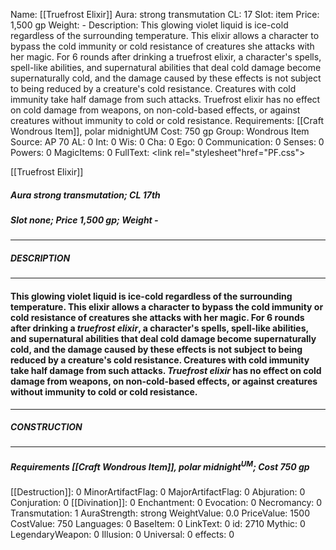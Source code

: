 Name: [[Truefrost Elixir]]
Aura: strong transmutation
CL: 17
Slot: item
Price: 1,500 gp
Weight: -
Description: This glowing violet liquid is ice-cold regardless of the surrounding temperature. This elixir allows a character to bypass the cold immunity or cold resistance of creatures she attacks with her magic. For 6 rounds after drinking a truefrost elixir, a character's spells, spell-like abilities, and supernatural abilities that deal cold damage become supernaturally cold, and the damage caused by these effects is not subject to being reduced by a creature's cold resistance. Creatures with cold immunity take half damage from such attacks. Truefrost elixir has no effect on cold damage from weapons, on non-cold-based effects, or against creatures without immunity to cold or cold resistance.
Requirements: [[Craft Wondrous Item]], polar midnightUM
Cost: 750 gp
Group: Wondrous Item
Source: AP 70
AL: 0
Int: 0
Wis: 0
Cha: 0
Ego: 0
Communication: 0
Senses: 0
Powers: 0
MagicItems: 0
FullText: <link rel="stylesheet"href="PF.css"><div class="heading"><p class="alignleft">[[Truefrost Elixir]]</p><div style="clear: both;"></div></div><div><h5><b>Aura </b>strong transmutation; <b>CL </b>17th</h5><h5><b>Slot </b>none; <b>Price </b>1,500 gp; <b>Weight </b>-</h5></div><hr/><div><h5><b>DESCRIPTION</b></h5></div><hr/><div><h4><p>This glowing violet liquid is ice-cold regardless of the surrounding temperature. This elixir allows a character to bypass the cold immunity or cold resistance of creatures she attacks with her magic. For 6 rounds after drinking a <i>truefrost elixir</i>, a character's spells, spell-like abilities, and supernatural abilities that deal cold damage become supernaturally cold, and the damage caused by these effects is not subject to being reduced by a creature's cold resistance. Creatures with cold immunity take half damage from such attacks. <i>Truefrost elixir</i> has no effect on cold damage from weapons, on non-cold-based effects, or against creatures without immunity to cold or cold resistance.</p></h4></div><hr/><div><h5><b>CONSTRUCTION</b></h5></div><hr/><div><h5><b>Requirements </b>[[Craft Wondrous Item]], <i>polar midnight<sup>UM</sup></i>; <b>Cost </b>750 gp</h5></div>
[[Destruction]]: 0
MinorArtifactFlag: 0
MajorArtifactFlag: 0
Abjuration: 0
Conjuration: 0
[[Divination]]: 0
Enchantment: 0
Evocation: 0
Necromancy: 0
Transmutation: 1
AuraStrength: strong
WeightValue: 0.0
PriceValue: 1500
CostValue: 750
Languages: 0
BaseItem: 0
LinkText: 0
id: 2710
Mythic: 0
LegendaryWeapon: 0
Illusion: 0
Universal: 0
effects: 0
